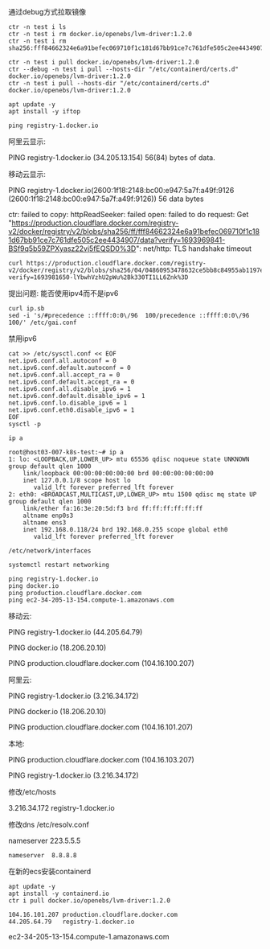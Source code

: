 通过debug方式拉取镜像

```
ctr -n test i ls
ctr -n test i rm docker.io/openebs/lvm-driver:1.2.0
ctr -n test i rm sha256:fff84662324e6a91befec069710f1c181d67bb91ce7c761dfe505c2ee4434907

ctr -n test i pull docker.io/openebs/lvm-driver:1.2.0
ctr --debug -n test i pull --hosts-dir "/etc/containerd/certs.d" docker.io/openebs/lvm-driver:1.2.0
ctr -n test i pull --hosts-dir "/etc/containerd/certs.d" docker.io/openebs/lvm-driver:1.2.0
```



```
apt update -y
apt install -y iftop
```



```
ping registry-1.docker.io
```

阿里云显示:

PING registry-1.docker.io (34.205.13.154) 56(84) bytes of data.



移动云显示:

PING registry-1.docker.io(2600:1f18:2148:bc00:e947:5a7f:a49f:9126 (2600:1f18:2148:bc00:e947:5a7f:a49f:9126)) 56 data bytes



ctr: failed to copy: httpReadSeeker: failed open: failed to do request: Get "https://production.cloudflare.docker.com/registry-v2/docker/registry/v2/blobs/sha256/ff/fff84662324e6a91befec069710f1c181d67bb91ce7c761dfe505c2ee4434907/data?verify=1693969841-BSf9q5b59ZPXyasz22vj5fEQSD0%3D": net/http: TLS handshake timeout

```
curl https://production.cloudflare.docker.com/registry-v2/docker/registry/v2/blobs/sha256/04/04860953478632ce5bb8c84955ab1197e55ff48654774c401c8ffc7821dd5a6a/data?verify=1693981650-lYbwhVzhU2pWu%2Bk330TI1LL6Znk%3D
```



提出问题: 能否使用ipv4而不是ipv6

```
curl ip.sb
sed -i 's/#precedence ::ffff:0:0\/96  100/precedence ::ffff:0:0\/96  100/' /etc/gai.conf
```



禁用ipv6

```
cat >> /etc/sysctl.conf << EOF
net.ipv6.conf.all.autoconf = 0
net.ipv6.conf.default.autoconf = 0
net.ipv6.conf.all.accept_ra = 0
net.ipv6.conf.default.accept_ra = 0
net.ipv6.conf.all.disable_ipv6 = 1
net.ipv6.conf.default.disable_ipv6 = 1
net.ipv6.conf.lo.disable_ipv6 = 1
net.ipv6.conf.eth0.disable_ipv6 = 1
EOF
sysctl -p
```



```
ip a
```

```
root@host03-007-k8s-test:~# ip a
1: lo: <LOOPBACK,UP,LOWER_UP> mtu 65536 qdisc noqueue state UNKNOWN group default qlen 1000
    link/loopback 00:00:00:00:00:00 brd 00:00:00:00:00:00
    inet 127.0.0.1/8 scope host lo
       valid_lft forever preferred_lft forever
2: eth0: <BROADCAST,MULTICAST,UP,LOWER_UP> mtu 1500 qdisc mq state UP group default qlen 1000
    link/ether fa:16:3e:20:5d:f3 brd ff:ff:ff:ff:ff:ff
    altname enp0s3
    altname ens3
    inet 192.168.0.118/24 brd 192.168.0.255 scope global eth0
       valid_lft forever preferred_lft forever
```



```
/etc/network/interfaces

systemctl restart networking
```



```
ping registry-1.docker.io
ping docker.io
ping production.cloudflare.docker.com
ping ec2-34-205-13-154.compute-1.amazonaws.com
```

移动云:

PING registry-1.docker.io (44.205.64.79) 

PING docker.io (18.206.20.10) 

PING production.cloudflare.docker.com (104.16.100.207)



阿里云:

PING registry-1.docker.io (3.216.34.172)

PING docker.io (18.206.20.10)

PING production.cloudflare.docker.com (104.16.101.207) 



本地:

PING production.cloudflare.docker.com (104.16.103.207)

PING registry-1.docker.io (3.216.34.172)





修改/etc/hosts

3.216.34.172 registry-1.docker.io



修改dns /etc/resolv.conf

nameserver  223.5.5.5

```
nameserver  8.8.8.8
```





在新的ecs安装containerd

```
apt update -y
apt install -y containerd.io
ctr i pull docker.io/openebs/lvm-driver:1.2.0
```



```
104.16.101.207 production.cloudflare.docker.com
44.205.64.79   registry-1.docker.io
```





ec2-34-205-13-154.compute-1.amazonaws.com
